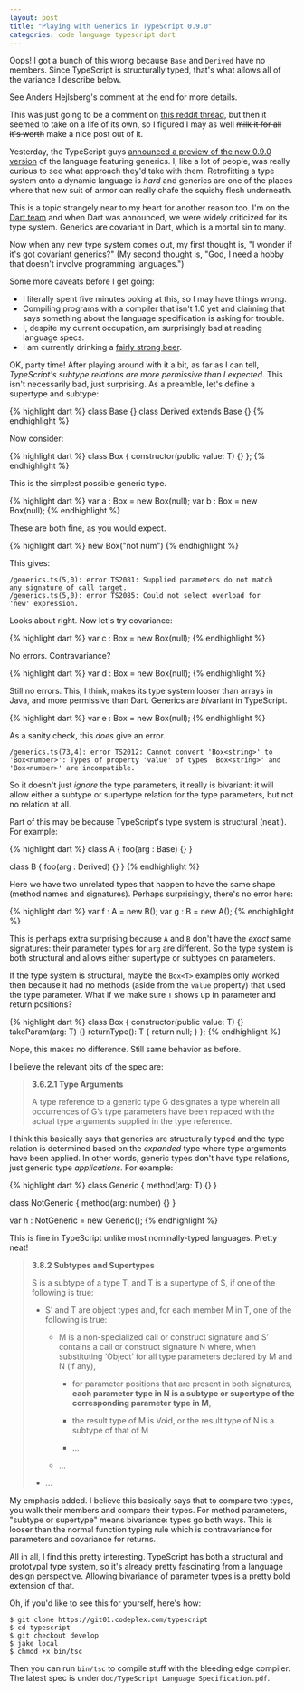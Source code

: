 ```yaml
---
layout: post
title: "Playing with Generics in TypeScript 0.9.0"
categories: code language typescript dart
---
```


<div class="update">
  <p>Oops! I got a bunch of this wrong because <code>Base</code> and <code>Derived</code> have no members. Since TypeScript is structurally typed, that's what allows all of the variance I describe below.</p>
  <p>See Anders Hejlsberg's comment at the end for more details.</p>
</div>

This was just going to be a comment on [this reddit thread](http://www.reddit.com/r/programming/comments/1cyij4/typescript_09_early_previews_with_support_for/), but then it seemed to take on a life of its own, so I figured I may as well <s>milk it for all it's worth</s> make a nice post out of it.

Yesterday, the TypeScript guys [announced a preview of the new 0.9.0 version](http://blogs.msdn.com/b/typescript/archive/2013/04/22/announcing-0-9-early-previews.aspx) of the language featuring generics. I, like a lot of people, was really curious to see what approach they'd take with them. Retrofitting a type system onto a dynamic language is *hard* and generics are one of the places where that new suit of armor can really chafe the squishy flesh underneath.

This is a topic strangely near to my heart for another reason too. I'm on the [Dart team](http://www.dartlang.org/) and when Dart was announced, we were widely criticized for its type system. Generics are covariant in Dart, which is a mortal sin to many.

Now when any new type system comes out, my first thought is, "I wonder if it's got covariant generics?" (My second thought is, "God, I need a hobby that doesn't involve programming languages.")

Some more caveats before I get going:

* I literally spent five minutes poking at this, so I may have things wrong.
* Compiling programs with a compiler that isn't 1.0 yet and claiming that says something about the language specification is asking for trouble.
* I, despite my current occupation, am surprisingly bad at reading language specs.
* I am currently drinking a [fairly strong beer](http://www.ratebeer.com/beer/elysian-bete-blanche-belgian-tripel-2011-and-later/138973/).

OK, party time! After playing around with it a bit, as far as I can tell, *TypeScript's subtype relations are more permissive than I expected*. This isn't necessarily bad, just surprising. As a preamble, let's define a supertype and subtype:

{% highlight dart %}
class Base {}
class Derived extends Base {}
{% endhighlight %}

Now consider:

{% highlight dart %}
class Box<T> {
  constructor(public value: T) {}
};
{% endhighlight %}

This is the simplest possible generic type.

{% highlight dart %}
var a : Box<Base> = new Box<Base>(null);
var b : Box<Derived> = new Box<Derived>(null);
{% endhighlight %}

These are both fine, as you would expect.

{% highlight dart %}
new Box<number>("not num")
{% endhighlight %}

This gives:

    /generics.ts(5,0): error TS2081: Supplied parameters do not match
    any signature of call target.
    /generics.ts(5,0): error TS2085: Could not select overload for
    'new' expression.

Looks about right. Now let's try covariance:

{% highlight dart %}
var c : Box<Base> = new Box<Derived>(null);
{% endhighlight %}

No errors. Contravariance?

{% highlight dart %}
var d : Box<Derived> = new Box<Base>(null);
{% endhighlight %}

Still no errors. This, I think, makes its type system looser than arrays in Java, and more permissive than Dart. Generics are *bi*variant in TypeScript.

{% highlight dart %}
var e : Box<number> = new Box<string>(null);
{% endhighlight %}

As a sanity check, this *does* give an error.

    /generics.ts(73,4): error TS2012: Cannot convert 'Box<string>' to
    'Box<number>': Types of property 'value' of types 'Box<string>' and
    'Box<number>' are incompatible.

So it doesn't just *ignore* the type parameters, it really is bivariant: it will allow either a subtype or supertype relation for the type parameters, but not no relation at all.

Part of this may be because TypeScript's type system is structural (neat!). For example:

{% highlight dart %}
class A {
  foo(arg : Base) {}
}

class B {
  foo(arg : Derived) {}
}
{% endhighlight %}

Here we have two unrelated types that happen to have the same shape (method names and signatures). Perhaps surprisingly, there's no error here:

{% highlight dart %}
var f : A = new B();
var g : B = new A();
{% endhighlight %}

This is perhaps extra surprising because `A` and `B` don't have the *exact* same signatures: their parameter types for `arg` are different. So the type system is both structural and allows either supertype or subtypes on parameters.

If the type system is structural, maybe the `Box<T>` examples only worked then because it had no methods (aside from the `value` property) that used the type parameter. What if we make sure `T` shows up in parameter and return positions?

{% highlight dart %}
class Box<T> {
  constructor(public value: T) {}
  takeParam(arg: T) {}
  returnType(): T { return null; }
};
{% endhighlight %}

Nope, this makes no difference. Still same behavior as before.

I believe the relevant bits of the spec are:

> **3.6.2.1 Type Arguments**
>
> A type reference to a generic type G designates a type wherein all
> occurrences of G’s type parameters have been replaced with the actual type
> arguments supplied in the type reference.

I think this basically says that generics are structurally typed and the type relation is determined based on the *expanded* type where type arguments have been applied. In other words, generic types don't have type relations, just generic type *applications*. For example:

{% highlight dart %}
class Generic<T> {
  method(arg: T) {}
}

class NotGeneric {
  method(arg: number) {}
}

var h : NotGeneric = new Generic<number>();
{% endhighlight %}

This is fine in TypeScript unlike most nominally-typed languages. Pretty neat!

> **3.8.2 Subtypes and Supertypes**
>
> S is a subtype of a type T, and T is a supertype of S, if one of the
> following is true:
>
>   - S’ and T are object types and, for each member M in T, one of the
>     following is true:
>
>       - M is a non-specialized call or construct signature and S’ contains a
>         call or construct signature N where, when substituting ‘Object’ for
>         all type parameters declared by M and N (if any),
>
>           - for parameter positions that are present in both signatures,
>             **each parameter type in N is a subtype or supertype of the corresponding parameter type in M**,
>
>           - the result type of M is Void, or the result type of N is a
>             subtype of that of M
>
>           - ...
>
>       - ...
>
>   - ...

My emphasis added. I believe this basically says that to compare two types, you walk their members and compare their types. For method parameters, "subtype or supertype" means bivariance: types go both ways. This is looser than the normal function typing rule which is contravariance for parameters and covariance for returns.

All in all, I find this pretty interesting. TypeScript has both a structural and prototypal type system, so it's already pretty fascinating from a language design perspective. Allowing bivariance of parameter types is a pretty bold extension of that.

Oh, if you'd like to see this for yourself, here's how:

    $ git clone https://git01.codeplex.com/typescript
    $ cd typescript
    $ git checkout develop
    $ jake local
    $ chmod +x bin/tsc

Then you can run `bin/tsc` to compile stuff with the bleeding edge compiler. The latest spec is under `doc/TypeScript Language Specification.pdf`.
